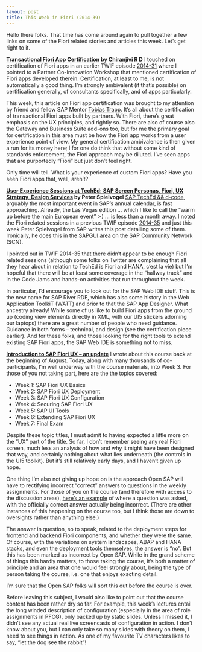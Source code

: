 ```yaml
---
layout: post
title: This Week in Fiori (2014-39)
---
```



Hello there folks. That time has come around again to pull together a few links on some of the Fiori related stories and articles this week. Let’s get right to it.

**[Transactional Fiori App Certification](http://scn.sap.com/docs/DOC-57831) by Chiranjivi R D**
I touched on certification of Fiori apps in an earlier TWIF episode [2014-31](/2014/08/01/this-week-in-fiori-2014-31/) where I pointed to a Partner Co-Innovation Workshop that mentioned certification of Fiori apps developed therein. Certification, at least to me, is not automatically a good thing. I’m strongly ambivalent (if that’s possible) on certification generally, of consultants specifically, and of apps particularly.

This week, this article on Fiori app certification was brought to my attention by friend and fellow SAP Mentor [Tobias Trapp](http://twitter.com/ttrapp). It’s all about the certification of transactional Fiori apps built by partners. With Fiori, there’s great emphasis on the UX principles, and rightly so. There are also of course also the Gateway and Business Suite add-ons too, but for me the primary goal for certification in this area must be how the Fiori app works from a user experience point of view. My general certification ambivalence is then given a run for its money here; I for one do think that without some kind of standards enforcement, the Fiori approach may be diluted. I’ve seen apps that are purportedly “Fiori” but just don’t feel right.

Only time will tell. What is your experience of custom Fiori apps? Have you seen Fiori apps that, well, aren’t?

**[User Experience Sessions at TechEd: SAP Screen Personas, Fiori, UX Strategy, Design Services](http://scn.sap.com/community/gui/blog/2014/09/25/user-experience-sessions-at-teched-sap-screen-personas-fiori-ux-strategy-design-services) by Peter Spielvogel**
[SAP TechEd && d-code](http://www.sapdcode.com/), arguably the most important event in SAP’s annual calendar, is fast approaching. Already, the Las Vegas edition … which I like to call the “warm up before the main European event” :-) … is less than a month away. I noted the Fiori related sessions in a previous TWIF episode [2014-35](/2014/08/31/this-week-in-fiori-2014-35/) and just this week Peter Spielvogel from SAP writes this post detailing some of them. Ironically, he does this in the [SAPGUI area](http://scn.sap.com/community/gui/blog) on the SAP Community Network (SCN).

I pointed out in TWIF 2014-35 that there didn’t appear to be enough Fiori related sessions (although some folks on Twitter are complaining that all they hear about in relation to TechEd is Fiori and HANA, c’est la vie) but I’m hopeful that there will be at least some coverage in the “hallway track” and in the Code Jams and hands-on activities that run throughout the week.

In particular, I’d encourage you to look out for the SAP Web IDE stuff. This is the new name for SAP River RDE, which has also some history in the Web Application ToolkiT (WATT) and prior to that the SAP App Designer. What ancestry already! While some of us like to build Fiori apps from the ground up (coding view elements directly in XML, with our UI5 stickers adorning our laptops) there are a great number of people who need guidance. Guidance in both forms – technical, and design (see the certification piece earlier). And for these folks, and those looking for the right tools to extend existing SAP Fiori apps, the SAP Web IDE is something not to miss.

[**Introduction to SAP Fiori UX – an update**](https://open.sap.com/courses/fiori1)
I wrote about this course back at the beginning of August. Today, along with many thousands of co-participants, I’m well underway with the course materials, into Week 3. For those of you not taking part, here are the the topics covered:

- Week 1: SAP Fiori UX Basics
- Week 2: SAP Fiori UX Deployment
- Week 3: SAP Fiori UX Configuration
- Week 4: Securing SAP Fiori UX
- Week 5: SAP UI Tools
- Week 6: Extending SAP Fiori UX
- Week 7: Final Exam

Despite these topic titles, I must admit to having expected a little more on the “UX” part of the title. So far, I don’t remember seeing any real Fiori screen, much less an analysis of how and why it might have been designed that way, and certainly nothing about what lies underneath (the controls in the UI5 toolkit). But it’s still relatively early days, and I haven’t given up hope.

One thing I’m also not giving up hope on is the approach Open SAP will have to rectifying incorrect “correct” answers to questions in the weekly assignments. For those of you on the course (and therefore with access to the discussion areas), [here’s an example](https://open.sap.com/courses/fiori1/question/9e254a98-c309-40f2-b0ae-f1dbec2e0874) of where a question was asked, with the officially correct answer actually being incorrect. (There are other instances of this happening on the course too, but I think those are down to oversights rather than anything else.)

The answer in question, so to speak, related to the deployment steps for frontend and backend Fiori components, and whether they were the same. Of course, with the variations on system landscapes, ABAP and HANA stacks, and even the deployment tools themselves, the answer is “no”. But this has been marked as incorrect by Open SAP. While in the grand scheme of things this hardly matters, to those taking the course, it’s both a matter of principle and an area that one would feel strongly about, being the type of person taking the course, i.e. one that enjoys exacting detail.

I’m sure that the Open SAP folks will sort this out before the course is over.

Before leaving this subject, I would also like to point out that the course content has been rather dry so far. For example, this week’s lectures entail the long winded description of configuration (especially in the area of role assignments in PFCG), only backed up by static slides. Unless I missed it, I didn’t see any actual real live screencasts of configuration in action. I don’t know about you, but I can only take so many slides with theory on them, I need to see things in action. As one of my favourite TV characters likes to say, “let the dog see the rabbit”!


